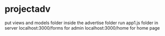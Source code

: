 # projectadv

put views and models folder inside the advertise folder
run app1.js folder
in server localhost:3000/forms for admin
localhost:3000/home for home page
